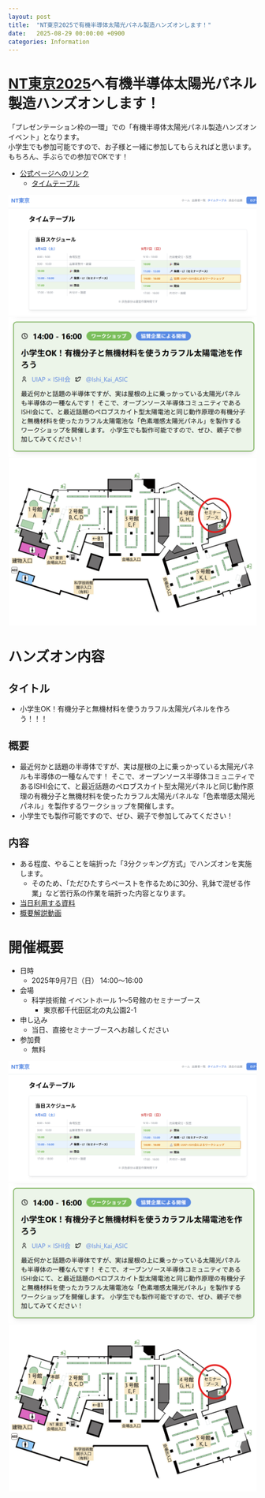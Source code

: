 ```yaml
---
layout: post
title:  "NT東京2025で有機半導体太陽光パネル製造ハンズオンします！"
date:   2025-08-29 00:00:00 +0900
categories: Information
---
```

# [NT東京2025](https://nt-tokyo.org/)へ有機半導体太陽光パネル製造ハンズオンします！
「プレゼンテーション枠の一環」での「有機半導体太陽光パネル製造ハンズオンイベント」となります。  
小学生でも参加可能ですので、お子様と一緒に参加してもらえればと思います。  
もちろん、手ぶらでの参加でOKです！  

- [公式ページへのリンク](https://nt-tokyo.org/)
    - [タイムテーブル](https://nt-tokyo.org/timetable)

![タイムテーブル](./assets/images/NT/Tokyo2025/timetable.png)
![内容](./assets/images/NT/Tokyo2025/contents.png)
![場所](./assets/images/NT/Tokyo2025/place.png)


# ハンズオン内容
## タイトル
- 小学生OK！有機分子と無機材料を使うカラフル太陽光パネルを作ろう！！！
## 概要
- 最近何かと話題の半導体ですが、実は屋根の上に乗っかっている太陽光パネルも半導体の一種なんです！
そこで、オープンソース半導体コミュニティであるISHI会にて、と最近話題のペロブスカイト型太陽光パネルと同じ動作原理の有機分子と無機材料を使ったカラフル太陽光パネルな「色素増感太陽光パネル」を製作するワークショップを開催します。
- 小学生でも製作可能ですので、ぜひ、親子で参加してみてください！
## 内容
- ある程度、やることを端折った「3分クッキング方式」でハンズオンを実施します。
    - そのため、「ただひたすらペーストを作るために30分、乳鉢で混ぜる作業」など苦行系の作業を端折った内容となります。
- [当日利用する資料](https://ishi-kai.org/assets/presentation/event/202509/Dye-sensitized_solar_cells_V2.pdf)
- [概要解説動画](https://youtu.be/B_BENM9wfdA?si=A1lwTtHzRvtd7-Ef)


# 開催概要
- 日時 
    - 2025年9月7日（日） 14:00～16:00  
- 会場 
    - 科学技術館 イベントホール 1～5号館のセミナーブース
        - 東京都千代田区北の丸公園2-1
- 申し込み
    - 当日、直接セミナーブースへお越しください
- 参加費
    - 無料


![タイムテーブル](./assets/images/NT/Tokyo2025/timetable.png)
![内容](./assets/images/NT/Tokyo2025/contents.png)
![場所](./assets/images/NT/Tokyo2025/place.png)

